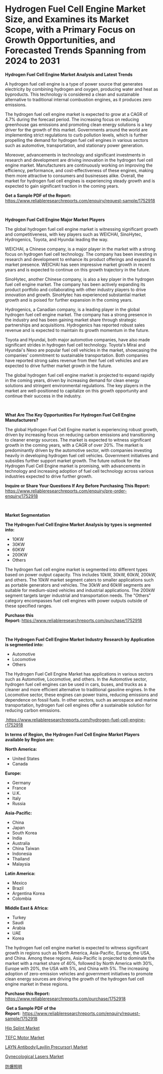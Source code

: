 <p><h1>Hydrogen Fuel Cell Engine Market Size, and Examines its Market Scope, with a Primary Focus on Growth Opportunities, and Forecasted Trends Spanning from 2024 to 2031</h1></p><p><strong>Hydrogen Fuel Cell Engine Market Analysis and Latest Trends</strong></p>
<p><p>A hydrogen fuel cell engine is a type of power source that generates electricity by combining hydrogen and oxygen, producing water and heat as byproducts. This technology is considered a clean and sustainable alternative to traditional internal combustion engines, as it produces zero emissions.</p><p>The hydrogen fuel cell engine market is expected to grow at a CAGR of 4.7% during the forecast period. The increasing focus on reducing greenhouse gas emissions and promoting clean energy solutions is a key driver for the growth of this market. Governments around the world are implementing strict regulations to curb pollution levels, which is further propelling the demand for hydrogen fuel cell engines in various sectors such as automotive, transportation, and stationary power generation.</p><p>Moreover, advancements in technology and significant investments in research and development are driving innovation in the hydrogen fuel cell engine market. Manufacturers are continuously working on improving the efficiency, performance, and cost-effectiveness of these engines, making them more attractive to consumers and businesses alike. Overall, the market for hydrogen fuel cell engines is experiencing steady growth and is expected to gain significant traction in the coming years.</p></p>
<p><strong>Get a Sample PDF of the Report:&nbsp;</strong> <a href="https://www.reliableresearchreports.com/enquiry/request-sample/1752918">https://www.reliableresearchreports.com/enquiry/request-sample/1752918</a></p>
<p>&nbsp;</p>
<p><strong>Hydrogen Fuel Cell Engine Major Market Players</strong></p>
<p><p>The global hydrogen fuel cell engine market is witnessing significant growth and competitiveness, with key players such as WEICHAI, SinoHytec, Hydrogenics, Toyota, and Hyundai leading the way. </p><p>WEICHAI, a Chinese company, is a major player in the market with a strong focus on hydrogen fuel cell technology. The company has been investing in research and development to enhance its product offerings and expand its market presence. WEICHAI has seen impressive market growth in recent years and is expected to continue on this growth trajectory in the future.</p><p>SinoHytec, another Chinese company, is also a key player in the hydrogen fuel cell engine market. The company has been actively expanding its product portfolio and collaborating with other industry players to drive innovation and growth. SinoHytec has experienced substantial market growth and is poised for further expansion in the coming years.</p><p>Hydrogenics, a Canadian company, is a leading player in the global hydrogen fuel cell engine market. The company has a strong presence in the industry and has been gaining market share through strategic partnerships and acquisitions. Hydrogenics has reported robust sales revenue and is expected to maintain its growth momentum in the future.</p><p>Toyota and Hyundai, both major automotive companies, have also made significant strides in hydrogen fuel cell technology. Toyota's Mirai and Hyundai's Nexo are popular fuel cell vehicles in the market, showcasing the companies' commitment to sustainable transportation. Both companies have reported strong sales revenue from their fuel cell vehicles and are expected to drive further market growth in the future. </p><p>The global hydrogen fuel cell engine market is projected to expand rapidly in the coming years, driven by increasing demand for clean energy solutions and stringent environmental regulations. The key players in the market are well-positioned to capitalize on this growth opportunity and continue their success in the industry.</p></p>
<p>&nbsp;</p>
<p><strong>What Are The Key Opportunities For Hydrogen Fuel Cell Engine Manufacturers?</strong></p>
<p><p>The global Hydrogen Fuel Cell Engine market is experiencing robust growth, driven by increasing focus on reducing carbon emissions and transitioning to cleaner energy sources. The market is expected to witness significant growth in the coming years, with a CAGR of over 20%. The market is predominantly driven by the automotive sector, with companies investing heavily in developing hydrogen fuel cell vehicles. Government initiatives and subsidies further support market growth. The future outlook for the Hydrogen Fuel Cell Engine market is promising, with advancements in technology and increasing adoption of fuel cell technology across various industries expected to drive further growth.</p></p>
<p><strong>Inquire or Share Your Questions If Any Before Purchasing This Report:</strong> <a href="https://www.reliableresearchreports.com/enquiry/pre-order-enquiry/1752918">https://www.reliableresearchreports.com/enquiry/pre-order-enquiry/1752918</a></p>
<p>&nbsp;</p>
<p><strong>Market Segmentation</strong></p>
<p><strong>The Hydrogen Fuel Cell Engine Market Analysis by types is segmented into:</strong></p>
<p><ul><li>10KW</li><li>30KW</li><li>60KW</li><li>200KW</li><li>Others</li></ul></p>
<p><p>The hydrogen fuel cell engine market is segmented into different types based on power output capacity. This includes 10kW, 30kW, 60kW, 200kW, and others. The 10kW market segment caters to smaller applications such as portable generators and vehicles. The 30kW and 60kW segments are suitable for medium-sized vehicles and industrial applications. The 200kW segment targets larger industrial and transportation needs. The "Others" category encompasses fuel cell engines with power outputs outside of these specified ranges.</p></p>
<p><strong>Purchase this Report:&nbsp;</strong><a href="https://www.reliableresearchreports.com/purchase/1752918">https://www.reliableresearchreports.com/purchase/1752918</a></p>
<p>&nbsp;</p>
<p><strong>The Hydrogen Fuel Cell Engine Market Industry Research by Application is segmented into:</strong></p>
<p><ul><li>Automotive</li><li>Locomotive</li><li>Others</li></ul></p>
<p><p>The Hydrogen Fuel Cell Engine Market has applications in various sectors such as Automotive, Locomotive, and others. In the Automotive sector, hydrogen fuel cell engines can be used in cars, buses, and trucks as a cleaner and more efficient alternative to traditional gasoline engines. In the Locomotive sector, these engines can power trains, reducing emissions and dependence on fossil fuels. In other sectors, such as aerospace and marine transportation, hydrogen fuel cell engines offer a sustainable solution for reducing carbon emissions.</p></p>
<p><a href="https://www.reliableresearchreports.com/hydrogen-fuel-cell-engine-r1752918">&nbsp;https://www.reliableresearchreports.com/hydrogen-fuel-cell-engine-r1752918</a></p>
<p><strong>In terms of Region, the Hydrogen Fuel Cell Engine Market Players available by Region are:</strong></p>
<p>
    <p> <strong> North America: </strong>
        <ul>
            <li>United States</li>
            <li>Canada</li>
        </ul>
        </p> 
    <p> <strong> Europe: </strong>
        <ul>
            <li>Germany</li>
            <li>France</li>
            <li>U.K.</li>
            <li>Italy</li>
            <li>Russia</li>
        </ul>
        </p> 
    <p> <strong> Asia-Pacific: </strong>
        <ul>
            <li>China</li>
            <li>Japan</li>
            <li>South Korea</li>
            <li>India</li>
            <li>Australia</li>
            <li>China Taiwan</li>
            <li>Indonesia</li>
            <li>Thailand</li>
            <li>Malaysia</li>
        </ul>
        </p> 
    <p> <strong> Latin America: </strong>
        <ul>
            <li>Mexico</li>
            <li>Brazil</li>
            <li>Argentina Korea</li>
            <li>Colombia</li>
        </ul>
        </p> 
    <p> <strong> Middle East & Africa: </strong>
        <ul>
            <li>Turkey</li>
            <li>Saudi</li>
            <li>Arabia</li>
            <li>UAE</li>
            <li>Korea</li>
        </ul>
    </p>
    </p>
<p><p>The hydrogen fuel cell engine market is expected to witness significant growth in regions such as North America, Asia-Pacific, Europe, the USA, and China. Among these regions, Asia-Pacific is projected to dominate the market with a market share of 40%, followed by North America with 30%, Europe with 20%, the USA with 5%, and China with 5%. The increasing adoption of zero-emission vehicles and government initiatives to promote clean energy sources are driving the growth of the hydrogen fuel cell engine market in these regions.</p></p>
<p><strong>Purchase this Report: </strong><a href="https://www.reliableresearchreports.com/purchase/1752918">https://www.reliableresearchreports.com/purchase/1752918</a></p>
<p>&nbsp;<strong>Get a Sample PDF of the Report:&nbsp;&nbsp;</strong><a href="https://www.reliableresearchreports.com/enquiry/request-sample/1752918">https://www.reliableresearchreports.com/enquiry/request-sample/1752918</a></p>
<p><strong></strong></p>
<p><p><a href="https://github.com/lamhaoka57/Market-Research-Report-List-1/blob/main/hip-splint-market.md">Hip Splint Market</a></p><p><a href="https://www.linkedin.com/pulse/tefc-motor-market-share-amp-analysis-growth-trends-forecasts-nsqtf">TEFC Motor Market</a></p><p><a href="https://www.linkedin.com/pulse/insights-layn-antibodylayilin-precursor-market-share-competitive-doefe">LAYN Antibody(Layilin Precursor) Market</a></p><p><a href="https://github.com/dancokkoe288/Market-Research-Report-List-1/blob/main/gynecological-lasers-market.md">Gynecological Lasers Market</a></p><p><a href="https://github.com/klon646/Market-Research-Report-List-2/blob/main/2004079173667.md">防爆照明</a></p></p>
